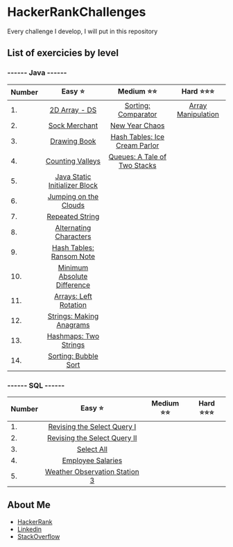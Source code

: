 # HackerRankChallenges

Every challenge I develop, I will put in this repository

## List of exercicies by level

### ------ Java ------

| Number | Easy ⭐ | Medium ⭐⭐ | Hard ⭐⭐⭐ |
| :--- | :---: | :---: | :---: |
|1. | [2D Array - DS](https://www.hackerrank.com/challenges/2d-array/problem) | [Sorting: Comparator](https://www.hackerrank.com/challenges/ctci-comparator-sorting/problem) | [Array Manipulation](https://www.hackerrank.com/challenges/crush/problem) |
|2. | [Sock Merchant](https://www.hackerrank.com/challenges/sock-merchant/problem) | [New Year Chaos](https://www.hackerrank.com/challenges/new-year-chaos/problem) |
|3. | [Drawing Book](https://www.hackerrank.com/challenges/drawing-book/problem) | [Hash Tables: Ice Cream Parlor](https://www.hackerrank.com/challenges/ctci-ice-cream-parlor/problem) |
|4. | [Counting Valleys](https://www.hackerrank.com/challenges/counting-valleys/problem) | [Queues: A Tale of Two Stacks](https://www.hackerrank.com/challenges/ctci-queue-using-two-stacks/problem) |
|5. | [Java Static Initializer Block](https://www.hackerrank.com/challenges/java-static-initializer-block/problem)
|6. | [Jumping on the Clouds](https://www.hackerrank.com/challenges/jumping-on-the-clouds/problem)
|7. | [Repeated String](https://www.hackerrank.com/challenges/repeated-string/problem)
|8. | [Alternating Characters](https://www.hackerrank.com/challenges/alternating-characters/problem)
|9. | [Hash Tables: Ransom Note](https://www.hackerrank.com/challenges/ctci-ransom-note/problem)
|10. | [Minimum Absolute Difference](https://www.hackerrank.com/challenges/minimum-absolute-difference-in-an-array/problem)
|11. | [Arrays: Left Rotation](https://www.hackerrank.com/challenges/ctci-array-left-rotation/problem) |
|12. | [Strings: Making Anagrams](https://www.hackerrank.com/challenges/ctci-making-anagrams/problem) |
|13. | [Hashmaps: Two Strings](https://www.hackerrank.com/challenges/two-strings/problem) |
|14. | [Sorting: Bubble Sort](https://www.hackerrank.com/challenges/ctci-bubble-sort/problem) |

### ------ SQL ------

| Number | Easy ⭐ | Medium ⭐⭐ | Hard ⭐⭐⭐ |
| :--- | :---: | :---: | :---: |
|1. | [Revising the Select Query I](https://www.hackerrank.com/challenges/revising-the-select-query/problem) |
|2. | [Revising the Select Query II](https://www.hackerrank.com/challenges/revising-the-select-query-2/problem) |
|3. | [Select All](https://www.hackerrank.com/challenges/select-all-sql/problem) |
|4. | [Employee Salaries](https://www.hackerrank.com/challenges/salary-of-employees/problem) |
|5. | [Weather Observation Station 3](https://www.hackerrank.com/challenges/weather-observation-station-3/problem) |

## About Me

* [HackerRank](https://www.hackerrank.com/pedrobragadev)
* [Linkedin](https://www.linkedin.com/in/pedrobragadev/)
* [StackOverflow](https://stackoverflow.com/story/pedrobragadev)
